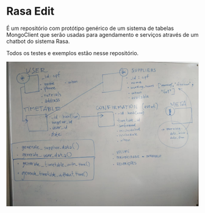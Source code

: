 # Rasa Edit

É um repositório com protótipo genérico de um sistema de tabelas MongoClient que serão usadas para agendamento e serviços através de um chatbot do sistema Rasa.

Todos os testes e exemplos estão nesse repositório.

![Esboço das tabelas](https://github.com/TallesSilva/RasaEdit/blob/master/pythontest/WhatsApp%20Image%202019-08-30%20at%2015.10.20.jpeg)

